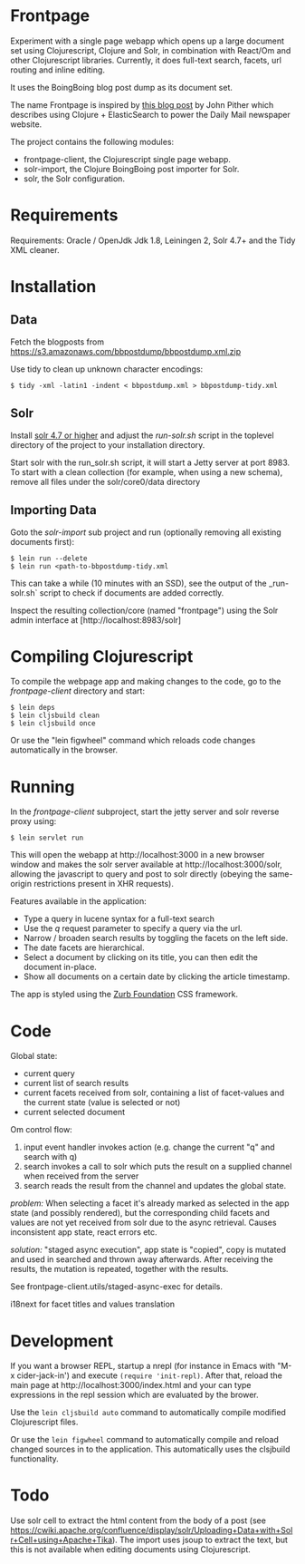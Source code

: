 # Frontpage

Experiment with a single page webapp which opens up a large document set
using Clojurescript, Clojure and Solr, in combination with
React/Om and other Clojurescript libraries. Currently, it does full-text
search, facets, url routing and inline editing.

It uses the BoingBoing blog post dump as its document set.

The name Frontpage is inspired by [this blog post](http://www.pitheringabout.com/?p=1018) by John Pither which describes
using Clojure + ElasticSearch to power the Daily Mail newspaper website.

The project contains the following modules:
* frontpage-client, the Clojurescript single page webapp.
* solr-import, the Clojure BoingBoing post importer for Solr.
* solr, the Solr configuration.


# Requirements

Requirements: Oracle / OpenJdk Jdk 1.8, Leiningen 2, Solr 4.7+ and
the Tidy XML cleaner.

# Installation

## Data

Fetch the blogposts from https://s3.amazonaws.com/bbpostdump/bbpostdump.xml.zip

Use tidy to clean up unknown character encodings:
```
$ tidy -xml -latin1 -indent < bbpostdump.xml > bbpostdump-tidy.xml
```

## Solr
Install [solr 4.7 or higher](http://lucene.apache.org/solr) and adjust the
_run-solr.sh_ script in the toplevel directory of the project to your installation directory.

Start solr with the run_solr.sh script, it will start a Jetty server at port 8983.
To start with a clean collection (for example, when using a new schema), remove all files under the
solr/core0/data directory

## Importing Data
Goto the _solr-import_ sub project and run (optionally removing all
existing documents first):
```
$ lein run --delete
$ lein run <path-to-bbpostdump-tidy.xml
```

This can take a while (10 minutes with an SSD), see the output of the _run-solr.sh` script to check
if documents are added correctly.

Inspect the resulting collection/core (named "frontpage") using the Solr admin interface
at [http://localhost:8983/solr]

# Compiling Clojurescript
To compile the webpage app and making changes to the code, go to the _frontpage-client_ directory and start:
```
$ lein deps
$ lein cljsbuild clean
$ lein cljsbuild once
```

Or use the "lein figwheel" command which reloads code changes automatically in the browser.

# Running

In the _frontpage-client_ subproject, start the jetty server and solr reverse proxy using:
```
$ lein servlet run
```
This will open the webapp at http://localhost:3000 in a new browser window
and makes the solr server available at http://localhost:3000/solr, allowing
the javascript to query and post to solr directly (obeying the same-origin restrictions present in XHR requests).

Features available in the application:

* Type a query in lucene syntax for a full-text search
* Use the _q_ request parameter to specify a query via the url.
* Narrow / broaden search results by toggling the facets on the left side.
* The date facets are hierarchical.
* Select a document by clicking on its title, you can then edit the
  document in-place.
* Show all documents on a certain date by clicking the article timestamp.

The app is styled using the [Zurb Foundation](foundation.zurb.com) CSS framework.

# Code
Global state:
- current query
- current list of search results
- current facets received from solr, containing a list of facet-values and the current state (value is selected or
  not)
- current selected document


Om control flow:
1. input event handler invokes action (e.g. change the current "q" and search with q)
2. search invokes a call to solr which puts the result on a supplied channel when received from the server
3. search reads the result from the channel and updates the global state.

*problem:* When selecting a facet it's already marked as selected in the app state (and possibly rendered), but the
corresponding child facets and values are not yet received from solr due to the async retrieval.
Causes inconsistent app state, react errors etc.

*solution:* "staged async execution", app state is "copied", copy is mutated and used in searched and thrown away
afterwards. After receiving the results, the mutation is repeated, together with the results.

See frontpage-client.utils/staged-async-exec for details. 

i18next for facet titles and values translation

# Development
If you want a browser REPL, startup a nrepl (for instance in Emacs with "M-x
cider-jack-in') and execute
`(require 'init-repl)`. After that, reload the main page at http://localhost:3000/index.html and your can type
expressions in the repl session which are evaluated by the brower.

Use the `lein cljsbuild auto` command to automatically compile modified
Clojurescript files.

Or use the `lein figwheel` command to automatically compile and reload changed sources in to the application. This
automatically uses the clsjbuild functionality.

# Todo

Use solr cell to extract the html content from the body of a post (see
https://cwiki.apache.org/confluence/display/solr/Uploading+Data+with+Solr+Cell+using+Apache+Tika).
The import uses jsoup to extract the text, but this is not available when
editing documents using Clojurescript.


